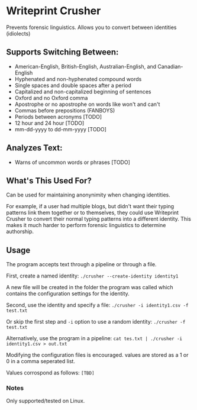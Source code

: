 # Writeprint Crusher
Prevents forensic linguistics.  Allows you to convert between identities (idiolects)

## Supports Switching Between:
* American-English, British-English, Australian-English, and Canadian-English
* Hyphenated and non-hyphenated compound words
* Single spaces and double spaces after a period
* Capitalized and non-capitalized beginning of sentences
* Oxford and no Oxford comma
* Apostrophe or no apostrophe on words like won't and can't
* Commas before prepositions (FANBOYS)
* Periods between acronyms [TODO]
* 12 hour and 24 hour [TODO]
* mm-dd-yyyy to dd-mm-yyyy [TODO]

## Analyzes Text:
* Warns of uncommon words or phrases [TODO]

## What's This Used For?
Can be used for maintaining anonynimity when changing identities.

For example, if a user had multiple blogs, but didn't want their typing patterns link them together or to themselves, they could use Writeprint Crusher to convert their normal typing patterns into a different identity.  This makes it much harder to perform forensic linguistics to determine authorship.

## Usage
The program accepts text through a pipeline or through a file.

First, create a named identity: `./crusher --create-identity identity1`

A new file will be created in the folder the program was called which contains the configuration settings for the identity.

Second, use the identity and specify a file: `./crusher -i identity1.csv -f test.txt`

Or skip the first step and `-i` option to use a random identity: `./crusher -f test.txt`

Alternatively, use the program in a pipeline: `cat tes.txt | ./crusher -i identity1.csv > out.txt`

Modifying the configuration files is encouraged.  values are stored as a 1 or 0 in a comma seperated list.

Values corrospond as follows:
`[TBD]`
### Notes
Only supported/tested on Linux.